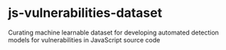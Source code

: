 # js-vulnerabilities-dataset
Curating machine learnable dataset for developing automated detection models for vulnerabilities in JavaScript source code
